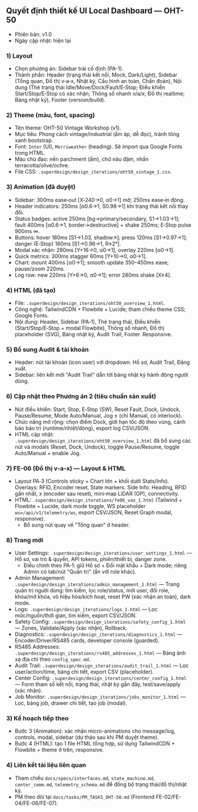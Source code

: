 ## Quyết định thiết kế UI Local Dashboard — OHT-50

- Phiên bản: v1.0
- Ngày cập nhật: hiện tại

### 1) Layout
- Chọn phương án: Sidebar trái cố định (PA-1).
- Thành phần: Header (trạng thái kết nối, Mock, Dark/Light), Sidebar (Tổng quan, Đồ thị v‑a‑x, Nhật ký, Cấu hình an toàn, Chẩn đoán), Nội dung (Thẻ trạng thái Idle/Move/Dock/Fault/E‑Stop; Điều khiển Start/Stop/E‑Stop có xác nhận; Thông số nhanh v/a/x; Đồ thị realtime; Bảng nhật ký), Footer (version/build).

### 2) Theme (màu, font, spacing)
- Tên theme: OHT-50 Vintage Workshop (v1).
- Mục tiêu: Phong cách vintage/industrial (ấm áp, dễ đọc), tránh tông xanh bootstrap.
- Font: `Inter` (UI), `Merriweather` (heading). Sẽ import qua Google Fonts trong HTML.
- Màu chủ đạo: nền parchment (ấm), chữ nâu đậm, nhấn terracotta/olive/ochre.
- File CSS: `.superdesign/design_iterations/oht50_vintage_1.css`.

### 3) Animation (đã duyệt)
- Sidebar: 300ms ease‑out [X‑240→0, α0→1] mở; 250ms ease‑in đóng.
- Header indicators: 250ms [α0.6→1, S0.98→1] khi trạng thái kết nối thay đổi.
- Status badges: active 250ms [bg→primary/secondary, S1→1.03→1]; fault 400ms [α0.6→1, border→destructive] + shake 250ms; E‑Stop pulse 900ms ∞.
- Buttons: hover 180ms [S1→1.03, shadow↗]; press 120ms [S1→0.97→1]; danger (E‑Stop) 160ms [S1→0.96→1, R±2°].
- Modal xác nhận: 280ms [Y+16→0, α0→1], overlay 220ms [α0→1].
- Quick metrics: 300ms stagger 60ms [Y+10→0, α0→1].
- Chart: mount 400ms [α0→1]; smooth update 350–450ms ease; pause/zoom 220ms.
- Log row: new 220ms [Y+6→0, α0→1]; error 280ms shake [X±4].

### 4) HTML (đã tạo)
- File: `.superdesign/design_iterations/oht50_overview_1.html`.
- Công nghệ: TailwindCDN + Flowbite + Lucide; tham chiếu theme CSS; Google Fonts.
- Nội dung: Header, Sidebar (PA‑1), Thẻ trạng thái, Điều khiển (Start/Stop/E‑Stop + modal Flowbite), Thông số nhanh, Đồ thị placeholder (SVG), Bảng nhật ký, Audit Trail, Footer. Responsive.

### 5) Bổ sung Audit & tài khoản
- Header: nút tài khoản (icon user) với dropdown: Hồ sơ, Audit Trail, Đăng xuất.
- Sidebar: liên kết mới "Audit Trail" dẫn tới bảng nhật ký hành động người dùng.

### 6) Cập nhật theo Phương án 2 (tiêu chuẩn sản xuất)
- Nút điều khiển: Start, Stop, E‑Stop (SW), Reset Fault, Dock, Undock, Pause/Resume, Mode Auto/Manual, Jog ± (chỉ Manual, có interlock).
- Chức năng mở rộng: chọn điểm Dock, giới hạn tốc độ theo vùng, cảnh báo bảo trì (runtime/nhiệt/dòng), export log CSV/JSON.
- HTML cập nhật: `.superdesign/design_iterations/oht50_overview_1.html` đã bổ sung các nút và modals (Reset, Dock, Undock), toggle Pause/Resume, toggle Auto/Manual + enable Jog.

### 7) FE-06 (Đồ thị v‑a‑x) — Layout & HTML
- Layout PA‑3 (Controls sticky + Chart lớn + khối dưới Stats/Info). Overlays: RFID, Encoder reset, State markers. Side Info: Heading, RFID gần nhất, x (encoder sau reset), mini‑map LiDAR (OP), connectivity.
- HTML: `.superdesign/design_iterations/fe06_vax_1.html` (Tailwind + Flowbite + Lucide, dark mode toggle, WS placeholder `ws=/api/v1/telemetry/ws`, export CSV/JSON, Reset Graph modal, responsive).
  - Bổ sung nút quay về "Tổng quan" ở header.

### 8) Trang mới
- User Settings: `.superdesign/design_iterations/user_settings_1.html` — Hồ sơ, vai trò & quyền, API tokens, phiên/thiết bị, danger zone.
  - Điều chỉnh theo PA‑1: giữ Hồ sơ + Đổi mật khẩu + Dark mode; riêng Admin có tab/nút "Quản trị" (ẩn với role khác).
- Admin Management: `.superdesign/design_iterations/admin_management_1.html` — Trang quản trị người dùng: tìm kiếm, lọc role/status, mời user, đổi role, khóa/mở khóa, vô hiệu hóa/kích hoạt, reset PW (xác nhận an toàn), dark mode.
 - Logs: `.superdesign/design_iterations/logs_1.html` — Lọc mức/nguồn/thời gian, tìm kiếm, export CSV/JSON.
 - Safety Config: `.superdesign/design_iterations/safety_config_1.html` — Zones, Validate/Apply (xác nhận), Rollback.
 - Diagnostics: `.superdesign/design_iterations/diagnostics_1.html` — Encoder/Driver/RS485 cards, developer console (guarded).
 - RS485 Addresses: `.superdesign/design_iterations/rs485_addresses_1.html` — Bảng ánh xạ địa chỉ theo `config_spec.md`.
- Audit Trail: `.superdesign/design_iterations/audit_trail_1.html` — Lọc user/action/time, bảng chi tiết, export CSV (placeholder).
- Center Config: `.superdesign/design_iterations/center_config_1.html` — Form tham số kết nối, trạng thái, nhật ký gần đây, test/save/apply (xác nhận).
- Job Monitor: `.superdesign/design_iterations/jobs_monitor_1.html` — Lọc, bảng job, drawer chi tiết, tạo job (modal).

### 3) Kế hoạch tiếp theo
- Bước 3 (Animation): xác nhận micro-animations cho message/log, controls, modal, sidebar (dự thảo sau khi PM duyệt theme).
- Bước 4 (HTML): tạo 1 file HTML tổng hợp, sử dụng TailwindCDN + Flowbite + theme ở trên, responsive.

### 4) Liên kết tài liệu liên quan
- Tham chiếu `docs/specs/interfaces.md`, `state_machine.md`, `center_comm.md`, `telemetry_schema.md` để đồng bộ trạng thái/đồ thị/nhật ký.
- PM theo dõi tại `docs/tasks/PM_TASKS_OHT-50.md` (Frontend FE-02/FE-04/FE-06/FE-07).


